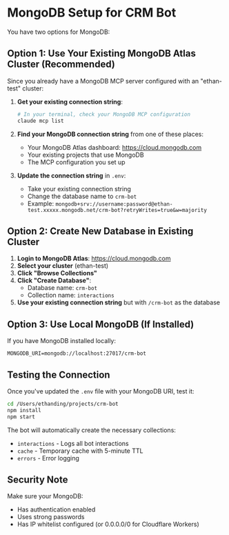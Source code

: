 # MongoDB Setup for CRM Bot

You have two options for MongoDB:

## Option 1: Use Your Existing MongoDB Atlas Cluster (Recommended)

Since you already have a MongoDB MCP server configured with an "ethan-test" cluster:

1. **Get your existing connection string**:
   ```bash
   # In your terminal, check your MongoDB MCP configuration
   claude mcp list
   ```

2. **Find your MongoDB connection string** from one of these places:
   - Your MongoDB Atlas dashboard: https://cloud.mongodb.com
   - Your existing projects that use MongoDB
   - The MCP configuration you set up

3. **Update the connection string** in `.env`:
   - Take your existing connection string
   - Change the database name to `crm-bot`
   - Example: `mongodb+srv://username:password@ethan-test.xxxxx.mongodb.net/crm-bot?retryWrites=true&w=majority`

## Option 2: Create New Database in Existing Cluster

1. **Login to MongoDB Atlas**: https://cloud.mongodb.com
2. **Select your cluster** (ethan-test)
3. **Click "Browse Collections"**
4. **Click "Create Database"**:
   - Database name: `crm-bot`
   - Collection name: `interactions`
5. **Use your existing connection string** but with `/crm-bot` as the database

## Option 3: Use Local MongoDB (If Installed)

If you have MongoDB installed locally:
```
MONGODB_URI=mongodb://localhost:27017/crm-bot
```

## Testing the Connection

Once you've updated the `.env` file with your MongoDB URI, test it:

```bash
cd /Users/ethanding/projects/crm-bot
npm install
npm start
```

The bot will automatically create the necessary collections:
- `interactions` - Logs all bot interactions
- `cache` - Temporary cache with 5-minute TTL
- `errors` - Error logging

## Security Note

Make sure your MongoDB:
- Has authentication enabled
- Uses strong passwords
- Has IP whitelist configured (or 0.0.0.0/0 for Cloudflare Workers)
